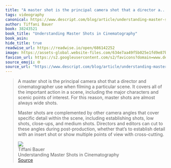 ```yaml
---
title: "A master shot is the principal camera shot that a director a..."
tags: videography
canonical: https://www.descript.com/blog/article/understanding-master-shots-in-cinematography
author: Tiffani Bauer
book: 38243521
book_title: "Understanding Master Shots in Cinematography"
book_asin: 
hide_title: true
readwise_url: https://readwise.io/open/686142252
image: https://assets-global.website-files.com/634e7aa49f5b025e1fd9e87b/65203a6f8907825f8725161f_director-master-shot-movie.jpeg
favicon_url: https://s2.googleusercontent.com/s2/favicons?domain=www.descript.com
source_emoji: 🌐
source_url: "https://www.descript.com/blog/article/understanding-master-shots-in-cinematography#:~:text=A%20master%20shot,view%20with%20cross-cutting."
---
```


> A master shot is the principal camera shot that a director and cinematographer use when filming a particular scene. It covers all of the important action in a scene, including the major characters and scenic points of interest. For this reason, master shots are almost always wide shots.
> 
> Master shots are complemented by other camera angles that cover specific detail within the scene, including establishing shots, low shots, close-ups, and medium shots. Directors and editors can cut to these angles during post-production, whether that’s to establish detail with an insert shot or show multiple points of view with cross-cutting.
> <div class="quoteback-footer"><div class="quoteback-avatar"><img class="mini-favicon" src="https://s2.googleusercontent.com/s2/favicons?domain=www.descript.com"></div><div class="quoteback-metadata"><div class="metadata-inner"><span style="display:none">FROM:</span><div aria-label="Tiffani Bauer" class="quoteback-author"> Tiffani Bauer</div><div aria-label="Understanding Master Shots in Cinematography" class="quoteback-title"> Understanding Master Shots in Cinematography</div></div></div><div class="quoteback-backlink"><a target="_blank" aria-label="go to the full text of this quotation" rel="noopener" href="https://www.descript.com/blog/article/understanding-master-shots-in-cinematography#:~:text=A%20master%20shot,view%20with%20cross-cutting." class="quoteback-arrow"> Source</a></div></div>